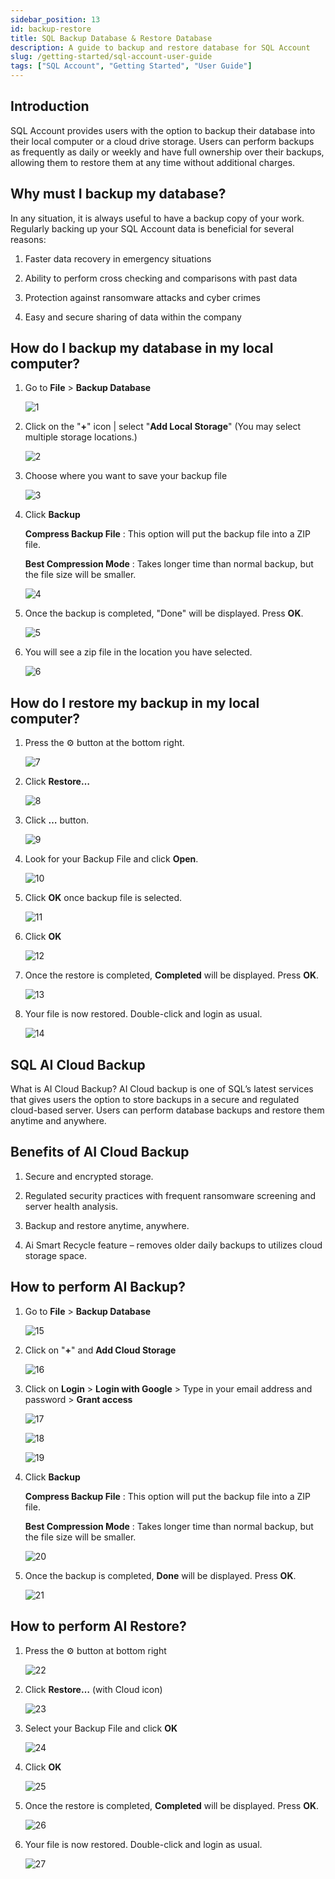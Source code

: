 ```yaml
---
sidebar_position: 13
id: backup-restore
title: SQL Backup Database & Restore Database
description: A guide to backup and restore database for SQL Account
slug: /getting-started/sql-account-user-guide
tags: ["SQL Account", "Getting Started", "User Guide"]
---
```


## Introduction

SQL Account provides users with the option to backup their database into their local computer or a cloud drive storage. Users can perform backups as frequently as daily or weekly and have full ownership over their backups, allowing them to restore them at any time without additional charges.

## Why must I backup my database?

In any situation, it is always useful to have a backup copy of your work. Regularly backing up your SQL Account data is beneficial for several reasons:

1. Faster data recovery in emergency situations

2. Ability to perform cross checking and comparisons with past data

3. Protection against ransomware attacks and cyber crimes

4. Easy and secure sharing of data within the company

## How do I backup my database in my local computer?

1. Go to **File** > **Backup Database**

   ![1](../../static/img/getting-started/backup-restore/1.png)

2. Click on the "**+**" icon | select "**Add Local Storage**" (You may select multiple storage locations.)

   ![2](../../static/img/getting-started/backup-restore/2.png)

3. Choose where you want to save your backup file

   ![3](../../static/img/getting-started/backup-restore/3.png)

4. Click **Backup**

   **Compress Backup File** : This option will put the backup file into a ZIP file.

   **Best Compression Mode** : Takes longer time than normal backup, but the file size will be smaller.

   ![4](../../static/img/getting-started/backup-restore/4.png)

5. Once the backup is completed, "Done" will be displayed. Press **OK**.

   ![5](../../static/img/getting-started/backup-restore/5.png)

6. You will see a zip file in the location you have selected.

   ![6](../../static/img/getting-started/backup-restore/6.png)

## How do I restore my backup in my local computer?

1. Press the ⚙️ button at the bottom right.

   ![7](../../static/img/getting-started/backup-restore/7.png)

2. Click **Restore…**

   ![8](../../static/img/getting-started/backup-restore/8.png)

3. Click **…** button.

   ![9](../../static/img/getting-started/backup-restore/9.png)

4. Look for your Backup File and click **Open**.

   ![10](../../static/img/getting-started/backup-restore/10.png)

5. Click **OK** once backup file is selected.

   ![11](../../static/img/getting-started/backup-restore/11.png)

6. Click **OK**

   ![12](../../static/img/getting-started/backup-restore/12.png)

7. Once the restore is completed, **Completed** will be displayed. Press **OK**.

   ![13](../../static/img/getting-started/backup-restore/13.png)

8. Your file is now restored. Double-click and login as usual.

   ![14](../../static/img/getting-started/backup-restore/14.png)

## SQL AI Cloud Backup

What is AI Cloud Backup? AI Cloud backup is one of SQL’s latest services that gives users the option to store backups in a secure and regulated cloud-based server. Users can perform database backups and restore them anytime and anywhere.

## Benefits of AI Cloud Backup

1. Secure and encrypted storage.

2. Regulated security practices with frequent ransomware screening and server health analysis.

3. Backup and restore anytime, anywhere.

4. Ai Smart Recycle feature – removes older daily backups to utilizes cloud storage space.

## How to perform AI Backup?

1. Go to **File** > **Backup Database**

   ![15](../../static/img/getting-started/backup-restore/1.png)

2. Click on "**+**" and **Add Cloud Storage**

   ![16](../../static/img/getting-started/backup-restore/15.png)

3. Click on **Login** > **Login with Google** > Type in your email address and password > **Grant access**

   ![17](../../static/img/getting-started/backup-restore/16.png)

   ![18](../../static/img/getting-started/backup-restore/17.png)

   ![19](../../static/img/getting-started/backup-restore/18.png)

4. Click **Backup**

   **Compress Backup File** : This option will put the backup file into a ZIP file.

   **Best Compression Mode** : Takes longer time than normal backup, but the file size will be smaller.

   ![20](../../static/img/getting-started/backup-restore/19.png)

5. Once the backup is completed, **Done** will be displayed. Press **OK**.

   ![21](../../static/img/getting-started/backup-restore/20.png)

## How to perform AI Restore?

1. Press the ⚙️ button at bottom right

   ![22](../../static/img/getting-started/backup-restore/7.png)

2. Click **Restore…** (with Cloud icon)

   ![23](../../static/img/getting-started/backup-restore/21.png)

3. Select your Backup File and click **OK**

   ![24](../../static/img/getting-started/backup-restore/22.png)

4. Click **OK**

   ![25](../../static/img/getting-started/backup-restore/23.png)

5. Once the restore is completed, **Completed** will be displayed. Press **OK**.

   ![26](../../static/img/getting-started/backup-restore/24.png)

6. Your file is now restored. Double-click and login as usual.

   ![27](../../static/img/getting-started/backup-restore/25.png)
